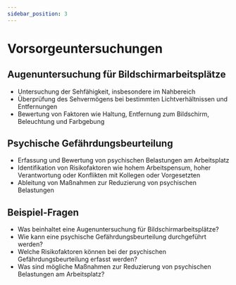 ```yaml
---
sidebar_position: 3
---
```


# Vorsorgeuntersuchungen

<!-- Vorsorgeuntersuchungen, z. B.
- ‚Augenuntersuchung für Bildschirmarbeitsplätze,
- Psychische Gefährdungsbeurteilung  -->

## Augenuntersuchung für Bildschirmarbeitsplätze

-   Untersuchung der Sehfähigkeit, insbesondere im Nahbereich
-   Überprüfung des Sehvermögens bei bestimmten Lichtverhältnissen und Entfernungen
-   Bewertung von Faktoren wie Haltung, Entfernung zum Bildschirm, Beleuchtung und Farbgebung

## Psychische Gefährdungsbeurteilung

-   Erfassung und Bewertung von psychischen Belastungen am Arbeitsplatz
-   Identifikation von Risikofaktoren wie hohem Arbeitspensum, hoher Verantwortung oder Konflikten mit Kollegen oder Vorgesetzten
-   Ableitung von Maßnahmen zur Reduzierung von psychischen Belastungen

## Beispiel-Fragen

-   Was beinhaltet eine Augenuntersuchung für Bildschirmarbeitsplätze?
-   Wie kann eine psychische Gefährdungsbeurteilung durchgeführt werden?
-   Welche Risikofaktoren können bei der psychischen Gefährdungsbeurteilung erfasst werden?
-   Was sind mögliche Maßnahmen zur Reduzierung von psychischen Belastungen am Arbeitsplatz?
